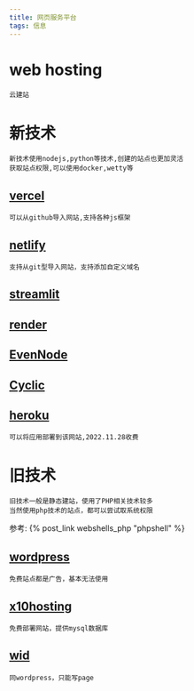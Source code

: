 ```yaml
---
title: 网页服务平台
tags: 信息
---
```


# web hosting

	云建站

# 新技术

	新技术使用nodejs,python等技术,创建的站点也更加灵活
	获取站点权限,可以使用docker,wetty等

## [vercel](https://vercel.com)

	可以从github导入网站,支持各种js框架

## [netlify](https://www.netlify.com)

	支持从git型导入网站，支持添加自定义域名

## [streamlit](https://streamlit.io/)
## [render](https://render.com/)
## [EvenNode](https://www.evennode.com/)
## [Cyclic](https://app.cyclic.sh/)

## [heroku](https://heroku.com)

	可以将应用部署到该网站,2022.11.28收费

# 旧技术

	旧技术一般是静态建站，使用了PHP相关技术较多
	当然使用php技术的站点，都可以尝试取系统权限
[//]: # "参考[phpshell](webshells_php.md)"
	参考:
{% post_link webshells_php "phpshell" %}

## [wordpress](https://wordpress.com)

	免费站点都是广告，基本无法使用

## [x10hosting](https://x10hosting.com)

	免费部署网站，提供mysql数据库

## [wid](https://www.wix.com)

	同wordpress，只能写page
